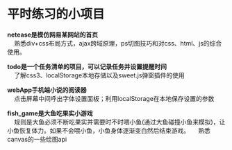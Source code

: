 <h1>平时练习的小项目</h1>

<b>netease是模仿网易某网站的首页</b></br>
&nbsp;&nbsp;&nbsp;&nbsp;熟悉div+css布局方式，ajax跨域原理，ps切图技巧和对css、html、js的综合使用。

<b>todo是一个任务清单的项目，可以记录任务并设置提醒时间</b></br>
&nbsp;&nbsp;&nbsp;&nbsp;了解css3、localStorage本地存储以及sweet.js弹窗插件的使用

<b>webApp手机端小说的阅读器</b></br>
&nbsp;&nbsp;&nbsp;&nbsp;点击屏幕中间呼出字体设置面板；利用localStorage在本地保存设置的参数

<b>fish_game是大鱼吃果实小游戏</b></br>
&nbsp;&nbsp;&nbsp;&nbsp;规则是大鱼必须不断吃果实并需要时不时喂小鱼(通过大鱼碰撞小鱼来模拟)，让小鱼恢复体力。如果不会喂小鱼，小鱼身体逐渐变白然后结束游戏。
&nbsp;&nbsp;&nbsp;&nbsp;熟悉canvas的一些绘图api
